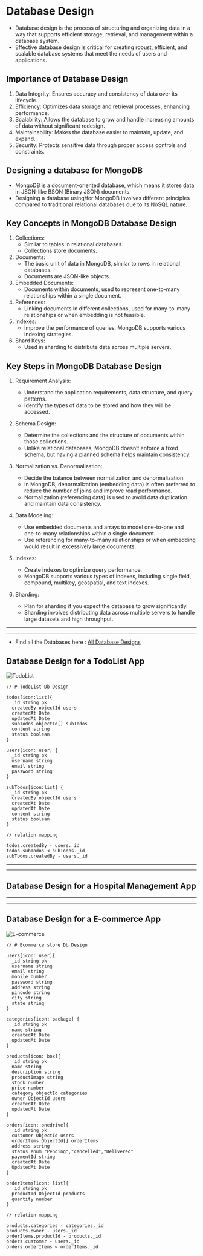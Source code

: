 # Database Design

- Database design is the process of structuring and organizing data in a way that supports efficient storage, retrieval, and management within a database system.
- Effective database design is critical for creating robust, efficient, and scalable database systems that meet the needs of users and applications.

## Importance of Database Design

1. Data Integrity: Ensures accuracy and consistency of data over its lifecycle.
2. Efficiency: Optimizes data storage and retrieval processes, enhancing performance.
3. Scalability: Allows the database to grow and handle increasing amounts of data without significant redesign.
4. Maintainability: Makes the database easier to maintain, update, and expand.
5. Security: Protects sensitive data through proper access controls and constraints.

## Designing a database for MongoDB

- MongoDB is a document-oriented database, which means it stores data in JSON-like BSON (Binary JSON) documents.
- Designing a database using/for MongoDB involves different principles compared to traditional relational databases due to its NoSQL nature.

## Key Concepts in MongoDB Database Design

1. Collections:
   - Similar to tables in relational databases.
   - Collections store documents.
2. Documents:
   - The basic unit of data in MongoDB, similar to rows in relational databases.
   - Documents are JSON-like objects.
3. Embedded Documents:
   - Documents within documents, used to represent one-to-many relationships within a single document.
4. References:
   - Linking documents in different collections, used for many-to-many relationships or when embedding is not feasible.
5. Indexes:
   - Improve the performance of queries. MongoDB supports various indexing strategies.
6. Shard Keys:
   - Used in sharding to distribute data across multiple servers.

## Key Steps in MongoDB Database Design

1. Requirement Analysis:

   - Understand the application requirements, data structure, and query patterns.
   - Identify the types of data to be stored and how they will be accessed.

2. Schema Design:

   - Determine the collections and the structure of documents within those collections.
   - Unlike relational databases, MongoDB doesn’t enforce a fixed schema, but having a planned schema helps maintain consistency.

3. Normalization vs. Denormalization:

   - Decide the balance between normalization and denormalization.
   - In MongoDB, denormalization (embedding data) is often preferred to reduce the number of joins and improve read performance.
   - Normalization (referencing data) is used to avoid data duplication and maintain data consistency.

4. Data Modeling:

   - Use embedded documents and arrays to model one-to-one and one-to-many relationships within a single document.
   - Use referencing for many-to-many relationships or when embedding would result in excessively large documents.

5. Indexes:

   - Create indexes to optimize query performance.
   - MongoDB supports various types of indexes, including single field, compound, multikey, geospatial, and text indexes.

6. Sharding:

   - Plan for sharding if you expect the database to grow significantly.
   - Sharding involves distributing data across multiple servers to handle large datasets and high throughput.

---

---

- Find all the Databases here : [All Database Designs](https://app.eraser.io/workspace/ihiAwVmpGn35BhKeB3LK)

## Database Design for a TodoList App

![TodoList](./assets/TodoList%20Db%20Design.png)

```
// # TodoList Db Design

todos[icon:list]{
  _id string pk
  createdBy objectId users
  createdAt Date
  updatedAt Date
  subTodos objectId[] subTodos
  content string
  status boolean
}

users[icon: user] {
  _id string pk
  username string
  email string
  password string
}

subTodos[icon:list] {
  _id string pk
  createdBy objectId users
  createdAt Date
  updatedAt Date
  content string
  status boolean
}

// relation mapping

todos.createdBy - users._id
todos.subTodos < subTodos._id
subTodos.createdBy - users._id

```

---

---

## Database Design for a Hospital Management App

---

---

## Database Design for a E-commerce App

![E-commerce ](./assets/E-commerce%20App%20DB%20Design.png)

```
// # Ecommerce store Db Design

users[icon: user]{
  _id string pk
  username string
  email string
  mobile number
  password string
  address string
  pincode string
  city string
  state string
}

categories[icon: package] {
  _id string pk
  name string
  createdAt Date
  updatedAt Date
}

products[icon: box]{
  _id string pk
  name string
  description string
  productImage string
  stock number
  price number
  category objectId categories
  owner ObjectId users
  createdAt Date
  updatedAt Date
}

orders[icon: onedrive]{
  _id string pk
  customer ObjectId users
  orderItems ObjectId[] orderItems
  address string
  status enum "Pending","cancelled","Delivered"
  paymentId string
  createdAt Date
  UpdatedAt Date
}

orderItems[icon: list]{
  _id string pk
  productId ObjectId products
  quantity number
}

// relation mapping

products.categories - categories._id
products.owner - users._id
orderItems.productId - products._id
orders.customer - users._id
orders.orderItems < orderItems._id

```
